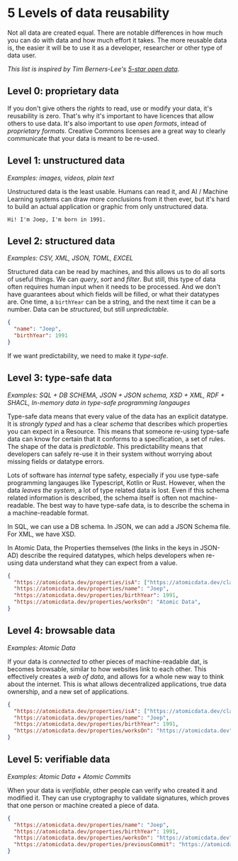 # 5 Levels of data reusability

Not all data are created equal.
There are notable differences in how much you can do with data and how much effort it takes.
The more reusable data is, the easier it will be to use it as a developer, researcher or other type of data user.

_This list is inspired by Tim Berners-Lee's [5-star open data](https://5stardata.info/en/)_.

## Level 0: proprietary data

If you don't give others the _rights_ to read, use or modify your data, it's reusability is zero.
That's why it's important to have licences that allow others to use data.
It's also important to use _open formats_, intead of _proprietary formats_.
Creative Commons licenses are a great way to clearly communicate that your data is meant to be re-used.

## Level 1: unstructured data

_Examples: images, videos, plain text_

Unstructured data is the least usable.
Humans can read it, and AI / Machine Learning systems can draw more conclusions from it then ever,
but it's hard to build an actual application or graphic from only unstructured data.

```
Hi! I'm Joep, I'm born in 1991.
```

## Level 2: structured data

_Examples: CSV, XML, JSON, TOML, EXCEL_

Structured data can be read by machines, and this allows us to do all sorts of useful things.
We can _query_, _sort_ and _filter_.
But still, this type of data often requires human input when it needs to be processed.
And we don't have guarantees about which fields will be filled, or what their datatypes are.
One time, a `birthYear` can be a string, and the next time it can be a number.
Data can be _structured_, but still _unpredictable_.

```json
{
  "name": "Joep",
  "birthYear": 1991
}
```

If we want predictability, we need to make it _type-safe_.

## Level 3: type-safe data

_Examples: SQL + DB SCHEMA, JSON + JSON schema, XSD + XML, RDF + SHACL, In-memory data in type-safe programming langauges_

Type-safe data means that every value of the data has an explicit datatype.
It is _strongly typed_ and has a clear _schema_ that describes which properties you can expect in a Resource.
This means that someone re-using type-safe data can know for certain that it conforms to a specification, a set of rules.
The shape of the data is _predictable_.
This predictability means that developers can safely re-use it in their system without worrying about missing fields or datatype errors.

Lots of software has _internal_ type safety, especially if you use type-safe programming langauges like Typescript, Kotlin or Rust.
However, when the data _leaves the system_, a lot of type related data is lost.
Even if this schema related information is described, the schema itself is often not machine-readable.
The best way to have type-safe data, is to describe the schema in a machine-readable format.

In SQL, we can use a DB schema. In JSON, we can add a JSON Schema file. For XML, we have XSD.

In Atomic Data, the Properties themselves (the links in the keys in JSON-AD) describe the required datatypes, which helps developers when re-using data understand what they can expect from a value.

```json
{
  "https://atomicdata.dev/properties/isA": ["https://atomicdata.dev/classes/Agent"],
  "https://atomicdata.dev/properties/name": "Joep",
  "https://atomicdata.dev/properties/birthYear": 1991,
  "https://atomicdata.dev/properties/worksOn": "Atomic Data",
}
```

## Level 4: browsable data

_Examples: Atomic Data_

If your data is _connected_ to other pieces of machine-readable dat, is becomes browsable, similar to how websites link to each other.
This effectively creates a _web of data_, and allows for a whole new way to think about the internet.
This is what allows decentralized applications, true data ownership, and a new set of applications.

```json
{
  "https://atomicdata.dev/properties/isA": ["https://atomicdata.dev/classes/Agent"],
  "https://atomicdata.dev/properties/name": "Joep",
  "https://atomicdata.dev/properties/birthYear": 1991,
  "https://atomicdata.dev/properties/worksOn": "https://atomicdata.dev",
}
```

## Level 5: verifiable data

_Examples: Atomic Data + Atomic Commits_

When your data is _verifiable_, other people can verify who created it and modified it.
They can use cryptography to validate signatures, which proves that one person or machine created a piece of data.

```json
{
  "https://atomicdata.dev/properties/name": "Joep",
  "https://atomicdata.dev/properties/birthYear": 1991,
  "https://atomicdata.dev/properties/worksOn": "https://atomicdata.dev",
  "https://atomicdata.dev/properties/previousCommit": "https://atomicdata.dev/commits/EF18751AE781",
}
```
